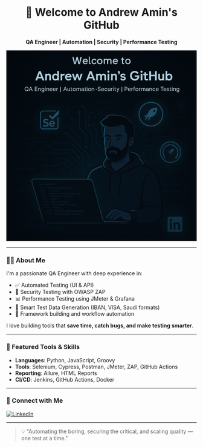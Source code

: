 <h1 align="center">👋 Welcome to Andrew Amin's GitHub</h1>

<p align="center">
  <b>QA Engineer | Automation | Security | Performance Testing</b>  
</p>

<p align="center">
  <img src="A_GIF-style_digital_illustration_showcases.png" alt="Andrew Amin Projects" width="600"/>
</p>

---

### 👨‍💻 About Me

I'm a passionate QA Engineer with deep experience in:

- ✅ Automated Testing (UI & API)
- 🔐 Security Testing with OWASP ZAP
- 📊 Performance Testing using JMeter & Grafana
- 🧠 Smart Test Data Generation (IBAN, VISA, Saudi formats)
- 🧪 Framework building and workflow automation

I love building tools that **save time, catch bugs, and make testing smarter**.

---

### 🚀 Featured Tools & Skills

- **Languages**: Python, JavaScript, Groovy  
- **Tools**: Selenium, Cypress, Postman, JMeter, ZAP, GitHub Actions  
- **Reporting**: Allure, HTML Reports  
- **CI/CD**: Jenkins, GitHub Actions, Docker  

---

### 🔗 Connect with Me

[![LinkedIn](https://img.shields.io/badge/-LinkedIn-blue?logo=linkedin&logoColor=white)](https://www.linkedin.com/in/andrew-amin-48763a194/)

---

> 💡 "Automating the boring, securing the critical, and scaling quality — one test at a time."

